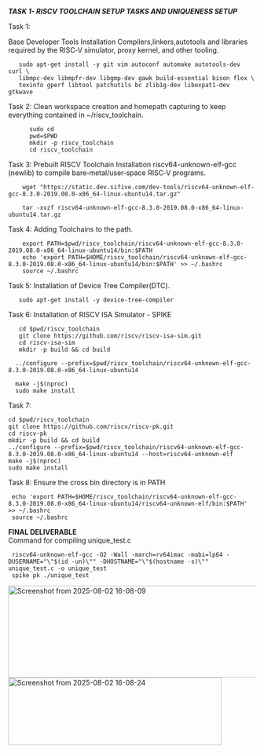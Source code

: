    ***TASK 1- RISCV TOOLCHAIN SETUP TASKS AND UNIQUENESS SETUP***
                                                                          
 Task 1: 

Base Developer Tools Installation
Compilers,linkers,autotools and libraries required by the RISC‐V simulator, proxy kernel, and other tooling.

       sudo apt-get install -y git vim autoconf automake autotools-dev curl \
       libmpc-dev libmpfr-dev libgmp-dev gawk build-essential bison flex \
       texinfo gperf libtool patchutils bc zlib1g-dev libexpat1-dev gtkwave
Task 2:
Clean workspace creation and homepath capturing to keep everything contained in ~/riscv_toolchain.
       
          sudo cd 
          pwd=$PWD
          mkdir -p riscv_toolchain
          cd riscv_toolchain 
Task 3:
Prebuilt RISCV Toolchain Installation
riscv64-unknown-elf-gcc (newlib) to compile bare‐metal/user‐space RISC‐V programs.


        wget "https://static.dev.sifive.com/dev-tools/riscv64-unknown-elf-gcc-8.3.0-2019.08.0-x86_64-linux-ubuntu14.tar.gz"

        tar -xvzf riscv64-unknown-elf-gcc-8.3.0-2019.08.0-x86_64-linux-ubuntu14.tar.gz

Task 4:
Adding Toolchains to the path.

        export PATH=$pwd/riscv_toolchain/riscv64-unknown-elf-gcc-8.3.0-2019.08.0-x86_64-linux-ubuntu14/bin:$PATH
        echo 'export PATH=$HOME/riscv_toolchain/riscv64-unknown-elf-gcc-8.3.0-2019.08.0-x86_64-linux-ubuntu14/bin:$PATH' >> ~/.bashrc
        source ~/.bashrc
        
Task 5:
Installation of Device Tree Compiler(DTC). 

       sudo apt-get install -y device-tree-compiler

Task 6:
Installation of RISCV ISA Simulator - SPIKE

       cd $pwd/riscv_toolchain
       git clone https://github.com/riscv/riscv-isa-sim.git
       cd riscv-isa-sim
       mkdir -p build && cd build

      ../configure --prefix=$pwd/riscv_toolchain/riscv64-unknown-elf-gcc-8.3.0-2019.08.0-x86_64-linux-ubuntu14

      make -j$(nproc)
      sudo make install

Task 7:  

    cd $pwd/riscv_toolchain
    git clone https://github.com/riscv/riscv-pk.git
    cd riscv-pk
    mkdir -p build && cd build  
    ../configure --prefix=$pwd/riscv_toolchain/riscv64-unknown-elf-gcc-8.3.0-2019.08.0-x86_64-linux-ubuntu14 --host=riscv64-unknown-elf  
    make -j$(nproc)
    sudo make install
  
  
   
   
Task 8:
Ensure the cross bin directory is in PATH  

     echo 'export PATH=$HOME/riscv_toolchain/riscv64-unknown-elf-gcc-8.3.0-2019.08.0-x86_64-linux-ubuntu14/riscv64-unknown-elf/bin:$PATH' >> ~/.bashrc
     source ~/.bashrc
  ****FINAL DELIVERABLE****    
  Command for compiling unique_test.c    
  
  
     riscv64-unknown-elf-gcc -O2 -Wall -march=rv64imac -mabi=lp64 -DUSERNAME="\"$(id -un)\"" -DHOSTNAME="\"$(hostname -s)\"" unique_test.c -o unique_test
     spike pk ./unique_test
  
  
 <img width="2158" height="187" alt="Screenshot from 2025-08-02 16-08-09" src="https://github.com/user-attachments/assets/6f37cade-f955-48d3-ba1f-4b9248520aae" />
<img width="434" height="138" alt="Screenshot from 2025-08-02 16-08-24" src="https://github.com/user-attachments/assets/462883ab-3d6b-4605-a9da-13f383e28d95" />


 
 


